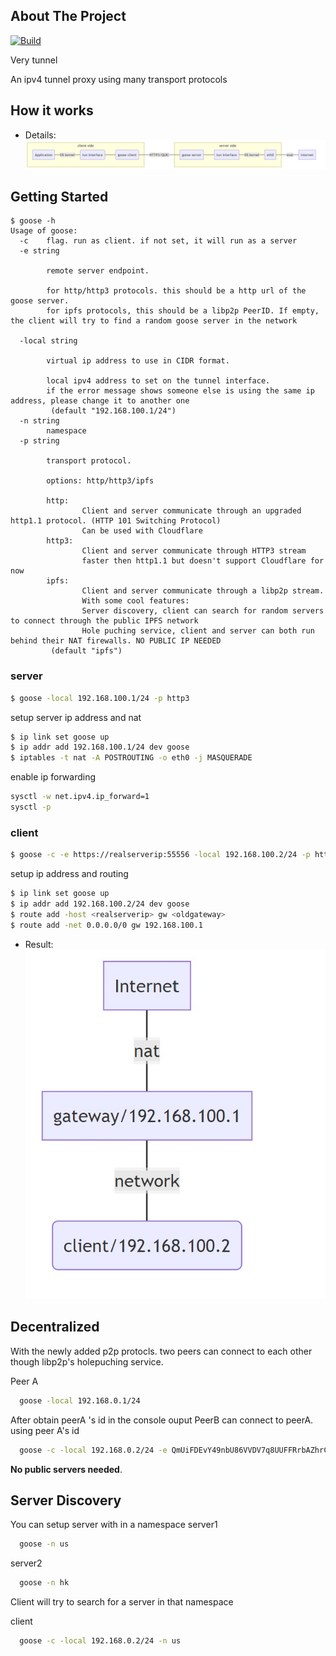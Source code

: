 

<!-- ABOUT THE PROJECT -->


## About The Project
[![Build](https://github.com/nickjfree/goose/actions/workflows/build.yml/badge.svg)](https://github.com/nickjfree/goose/actions/workflows/build.yml/badge.svg)

Very tunnel

An ipv4 tunnel proxy using  many transport protocols

## How it works

- Details:  
![How it works][howitworks]

<!-- GETTING STARTED -->
## Getting Started


```
$ goose -h
Usage of goose:
  -c    flag. run as client. if not set, it will run as a server
  -e string

        remote server endpoint.

        for http/http3 protocols. this should be a http url of the goose server.
        for ipfs protocols, this should be a libp2p PeerID. If empty, the client will try to find a random goose server in the network

  -local string

        virtual ip address to use in CIDR format.

        local ipv4 address to set on the tunnel interface.
        if the error message shows someone else is using the same ip address, please change it to another one
         (default "192.168.100.1/24")
  -n string
        namespace
  -p string

        transport protocol.

        options: http/http3/ipfs

        http:
                Client and server communicate through an upgraded http1.1 protocol. (HTTP 101 Switching Protocol)
                Can be used with Cloudflare
        http3:
                Client and server communicate through HTTP3 stream
                faster then http1.1 but doesn't support Cloudflare for now
        ipfs:
                Client and server communicate through a libp2p stream.
                With some cool features:
                Server discovery, client can search for random servers to connect through the public IPFS network
                Hole puching service, client and server can both run behind their NAT firewalls. NO PUBLIC IP NEEDED
         (default "ipfs")
```

### server

```sh
$ goose -local 192.168.100.1/24 -p http3
```
setup server ip address and nat
```sh
$ ip link set goose up
$ ip addr add 192.168.100.1/24 dev goose
$ iptables -t nat -A POSTROUTING -o eth0 -j MASQUERADE
```

enable ip forwarding
```sh
sysctl -w net.ipv4.ip_forward=1
sysctl -p
```

### client

```sh
$ goose -c -e https://realserverip:55556 -local 192.168.100.2/24 -p http3
```
setup ip address and routing
```sh
$ ip link set goose up
$ ip addr add 192.168.100.2/24 dev goose
$ route add -host <realserverip> gw <oldgateway>
$ route add -net 0.0.0.0/0 gw 192.168.100.1
```


- Result:  
![logically][logically]

## Decentralized

With the newly added p2p protocls. two peers can connect to each other though libp2p's holepuching service.


Peer A
```sh
  goose -local 192.168.0.1/24
```
After obtain peerA 's  id in the  console ouput
PeerB can connect to  peerA. using peer A's id
```sh
  goose -c -local 192.168.0.2/24 -e QmUiFDEvY49nbU86VVDV7q8UUFFRrbAZhrCEGDh32Vb5A1
```

 **No public servers needed**. 
      
  

## Server Discovery

You can setup server with in a namespace
server1
```sh
  goose -n us
```
server2
```sh
  goose -n hk
```

Client will try to search for a server  in that namespace

client
```sh
  goose -c -local 192.168.0.2/24 -n us
```

[howitworks]: images/howitworks.jpg
[logically]: images/virtual.jpg
